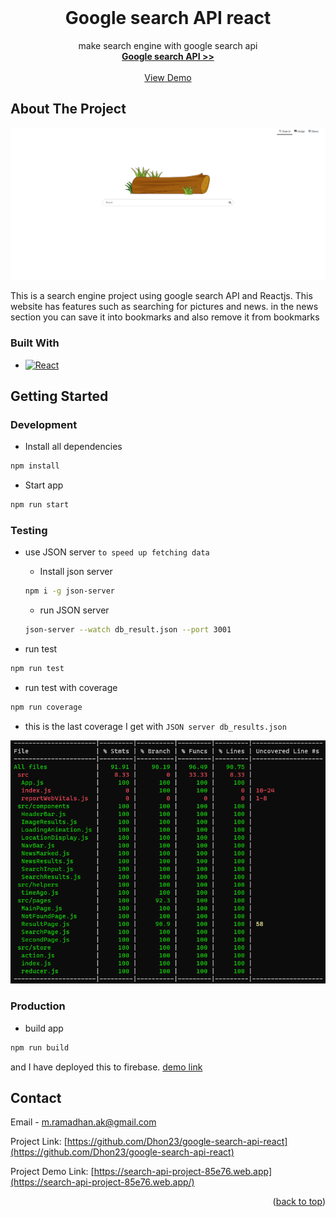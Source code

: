 <br />
<div align="center">

<h1 align="center">Google search API react</h1>

  <p align="center">
    make search engine with google search api
    <br />
    <a href="https://rapidapi.com/apigeek/api/google-search3"><strong>Google search API >></strong></a>
    <br />
    <br />
    <a href="https://search-api-project-85e76.web.app">View Demo</a>
  </p>
</div>

## About The Project

[![product-screenshot]](https://search-api-project-85e76.web.app/m)

This is a search engine project using google search API and Reactjs. This website has features such as searching for pictures and news. in the news section you can save it into bookmarks and also remove it from bookmarks

### Built With

- [![React][react.js]][react-url]

## Getting Started

### Development

- Install all dependencies

```sh
npm install
```

- Start app

```sh
npm run start
```

### Testing

- use JSON server `to speed up fetching data`

  - Install json server

  ```sh
  npm i -g json-server
  ```

  - run JSON server

  ```sh
  json-server --watch db_result.json --port 3001
  ```

- run test

```sh
npm run test
```

- run test with coverage

```sh
npm run coverage
```

- this is the last coverage I get with `JSON server db_results.json`

![test-coverage]

### Production

- build app

```sh
npm run build
```

and I have deployed this to firebase. <a href="https://search-api-project-85e76.web.app">demo link</a>


## Contact

Email - [m.ramadhan.ak@gmail.com](https://gmail:m.ramadhan.ak@gmail.com)

Project Link: [https://github.com/Dhon23/google-search-api-react](https://github.com/Dhon23/google-search-api-react)

Project Demo Link: [https://search-api-project-85e76.web.app](https://search-api-project-85e76.web.app/)

<p align="right">(<a href="#readme-top">back to top</a>)</p>

[linkedin-shield]: https://img.shields.io/badge/-LinkedIn-black.svg?style=for-the-badge&logo=linkedin&colorB=555
[linkedin-url]: https://linkedin.com/in/linkedin_username
[product-screenshot]: images/landing-page.png
[test-coverage]: images/test-coverage.png
[react.js]: https://img.shields.io/badge/React-20232A?style=for-the-badge&logo=react&logoColor=61DAFB
[react-url]: https://reactjs.org/
